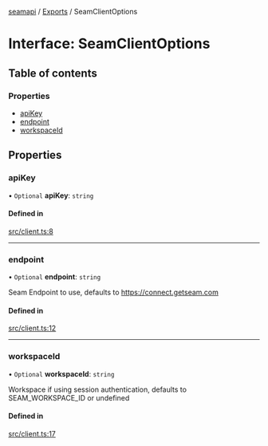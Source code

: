[seamapi](../README.md) / [Exports](../modules.md) / SeamClientOptions

# Interface: SeamClientOptions

## Table of contents

### Properties

- [apiKey](SeamClientOptions.md#apikey)
- [endpoint](SeamClientOptions.md#endpoint)
- [workspaceId](SeamClientOptions.md#workspaceid)

## Properties

### apiKey

• `Optional` **apiKey**: `string`

#### Defined in

[src/client.ts:8](https://github.com/seamapi/seamapi-javascript/blob/main/src/client.ts#L8)

___

### endpoint

• `Optional` **endpoint**: `string`

Seam Endpoint to use, defaults to https://connect.getseam.com

#### Defined in

[src/client.ts:12](https://github.com/seamapi/seamapi-javascript/blob/main/src/client.ts#L12)

___

### workspaceId

• `Optional` **workspaceId**: `string`

Workspace if using session authentication, defaults to SEAM_WORKSPACE_ID
or undefined

#### Defined in

[src/client.ts:17](https://github.com/seamapi/seamapi-javascript/blob/main/src/client.ts#L17)
